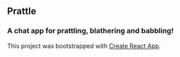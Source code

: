 ## Prattle

### A chat app for prattling, blathering and babbling!


This project was bootstrapped with [Create React App](https://github.com/facebookincubator/create-react-app).
